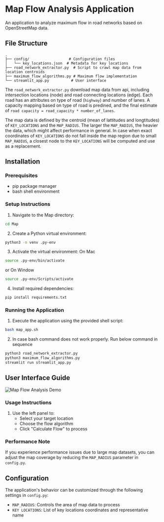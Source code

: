 # Map Flow Analysis Application

An application to analyze maximum flow in road networks based on OpenStreetMap data.

## File Structure

```
.
├── config/                  # Configuration files
│   └── key_locations.json  # Metadata for key locations
├── road_network_extractor.py  # Script to crawl map data from location centroids
├── maximum_flow_algorithms.py # Maximum flow implementation
└── streamlit_app.py          # User interface
```

The `road_network_extractor.py` download map data from api, including intersection locations (node) and road connecting locations (edge). Each road has an attributes on type of road (`highway`) and number of lanes. A capacity mapping based on type of road is predined, and the final estimate of `road capacity = road_capacity * number_of_lanes`. 

The map data is defined by the centroid (mean of lattitudes and longtitudes) of `KEY_LOCATIONS` and the `MAP_RADIUS`. The larger the `MAP_RADIUS`, the heavier the data, which might affect performance in general. In case when exact coordinates of `KEY_LOCATIONS` do not fall inside the map region due to small `MAP_RADIUS`, a closest node to the `KEY_LOCATIONS` will be computed and use as a replacement.

## Installation

### Prerequisites
- pip package manager
- bash shell environment

### Setup Instructions

1. Navigate to the Map directory:
```bash
cd Map
```

2. Create a Python virtual environment:
```bash
python3 -m venv .py-env
```

3. Activate the virtual environment:
On Mac
```bash
source .py-env/bin/activate
```
or 
On Window 
```bash
source .py-env/Scripts/activate
```

4. Install required dependencies:
```bash
pip install requirements.txt
```

### Running the Application

1. Execute the application using the provided shell script:
```bash
bash map_app.sh
```

2. In case bash command does not work properly. Run below command in sequence 
```bash
python3 road_network_extractor.py
python3 maximum_flow_algorithms.py
streamlit run streamlit_app.py
```


## User Interface Guide

![Map Flow Analysis Demo](./map_demo.png)

### Usage Instructions

1. Use the left panel to:
   - Select your target location
   - Choose the flow algorithm
   - Click "Calculate Flow" to process

### Performance Note

If you experience performance issues due to large map datasets, you can adjust the map coverage by reducing the `MAP_RADIUS` parameter in `config.py`.

## Configuration

The application's behavior can be customized through the following settings in `config.py`:
- `MAP_RADIUS`: Controls the area of map data to process
- `KEY LOCATIONS`: List of key locations coordinates and representative name

